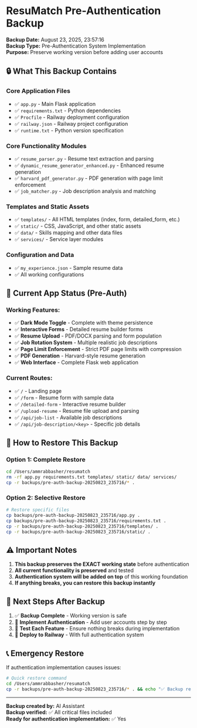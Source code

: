 # ResuMatch Pre-Authentication Backup

**Backup Date:** August 23, 2025, 23:57:16  
**Backup Type:** Pre-Authentication System Implementation  
**Purpose:** Preserve working version before adding user accounts

## 🔒 **What This Backup Contains**

### **Core Application Files**
- ✅ `app.py` - Main Flask application
- ✅ `requirements.txt` - Python dependencies
- ✅ `Procfile` - Railway deployment configuration
- ✅ `railway.json` - Railway project configuration
- ✅ `runtime.txt` - Python version specification

### **Core Functionality Modules**
- ✅ `resume_parser.py` - Resume text extraction and parsing
- ✅ `dynamic_resume_generator_enhanced.py` - Enhanced resume generation
- ✅ `harvard_pdf_generator.py` - PDF generation with page limit enforcement
- ✅ `job_matcher.py` - Job description analysis and matching

### **Templates and Static Assets**
- ✅ `templates/` - All HTML templates (index, form, detailed_form, etc.)
- ✅ `static/` - CSS, JavaScript, and other static assets
- ✅ `data/` - Skills mapping and other data files
- ✅ `services/` - Service layer modules

### **Configuration and Data**
- ✅ `my_experience.json` - Sample resume data
- ✅ All working configurations

## 🚀 **Current App Status (Pre-Auth)**

### **Working Features:**
- ✅ **Dark Mode Toggle** - Complete with theme persistence
- ✅ **Interactive Forms** - Detailed resume builder forms
- ✅ **Resume Upload** - PDF/DOCX parsing and form population
- ✅ **Job Rotation System** - Multiple realistic job descriptions
- ✅ **Page Limit Enforcement** - Strict PDF page limits with compression
- ✅ **PDF Generation** - Harvard-style resume generation
- ✅ **Web Interface** - Complete Flask web application

### **Current Routes:**
- ✅ `/` - Landing page
- ✅ `/form` - Resume form with sample data
- ✅ `/detailed-form` - Interactive resume builder
- ✅ `/upload-resume` - Resume file upload and parsing
- ✅ `/api/job-list` - Available job descriptions
- ✅ `/api/job-description/<key>` - Specific job details

## 🔄 **How to Restore This Backup**

### **Option 1: Complete Restore**
```bash
cd /Users/ammrabbasher/resumatch
rm -rf app.py requirements.txt templates/ static/ data/ services/
cp -r backups/pre-auth-backup-20250823_235716/* .
```

### **Option 2: Selective Restore**
```bash
# Restore specific files
cp backups/pre-auth-backup-20250823_235716/app.py .
cp backups/pre-auth-backup-20250823_235716/requirements.txt .
cp -r backups/pre-auth-backup-20250823_235716/templates/ .
cp -r backups/pre-auth-backup-20250823_235716/static/ .
```

## ⚠️ **Important Notes**

1. **This backup preserves the EXACT working state** before authentication
2. **All current functionality is preserved** and tested
3. **Authentication system will be added on top** of this working foundation
4. **If anything breaks, you can restore this backup instantly**

## 🎯 **Next Steps After Backup**

1. ✅ **Backup Complete** - Working version is safe
2. 🔄 **Implement Authentication** - Add user accounts step by step
3. 🧪 **Test Each Feature** - Ensure nothing breaks during implementation
4. 🚀 **Deploy to Railway** - With full authentication system

## 📞 **Emergency Restore**

If authentication implementation causes issues:

```bash
# Quick restore command
cd /Users/ammrabbasher/resumatch
cp -r backups/pre-auth-backup-20250823_235716/* . && echo "✅ Backup restored successfully!"
```

---

**Backup created by:** AI Assistant  
**Backup verified:** ✅ All critical files included  
**Ready for authentication implementation:** ✅ Yes

